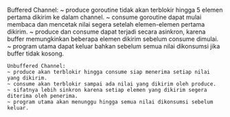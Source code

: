 Buffered Channel:
	~ produce goroutine tidak akan terblokir hingga 5 elemen pertama dikirim ke dalam channel.
	~ consume goroutine dapat mulai membaca dan mencetak nilai segera setelah elemen-elemen pertama dikirim.
	~ produce dan consume dapat terjadi secara asinkron, karena buffer memungkinkan beberapa elemen dikirim sebelum consume dimulai.
	~ program utama dapat keluar bahkan sebelum semua nilai dikonsumsi jika buffer tidak kosong.

	Unbuffered Channel:
	~ produce akan terblokir hingga consume siap menerima setiap nilai yang dikirim.
	~ consume akan terblokir sampai ada nilai yang dikirim oleh produce.
	~ sifatnya lebih sinkron karena setiap elemen yang dikirim segera diterima oleh penerima.
	~ program utama akan menunggu hingga semua nilai dikonsumsi sebelum keluar.
